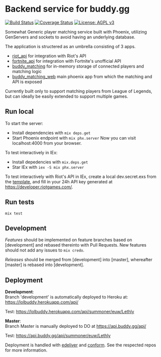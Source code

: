 # Backend service for buddy.gg
[![Build Status](https://travis-ci.org/BuddyGG/buddy_matching.png)](https://travis-ci.org/BuddyGG/buddy_matching)
[![Coverage Status](https://coveralls.io/repos/github/BuddyGG/buddy_matching/badge.svg?branch=master)](https://coveralls.io/github/BuddyGG/buddy_matching?branch=master)
[![License: AGPL v3](https://img.shields.io/badge/License-AGPL%20v3-blue.svg)](https://www.gnu.org/licenses/agpl-3.0)

Somewhat Generic player matching service built with Phoenix, utilizing GenServers and sockets to avoid having an underlying database. 

The application is structered as an umbrella consisting of 3 apps.
- [riot_api](/apps/riot_api) for integration with Riot's API
- [fortnite_api](/apps/fortnite_api) for integration with Fortnite's unofficial API
- [buddy_matching](apps/buddy_matching) for in-memory storage of connected players and matching logic
- [buddy_matching_web](apps/buddy_matching_web) main phoenix app from which the matching and API is exposed

Currently built only to support matching players from League of Legends, but can ideally be easily extended to support multiple games.

## Run local
To start the server:
- Install dependencies with `mix deps.get`
- Start Phoenix endpoint with `mix phx.server`
Now you can visit localhost:4000 from your browser.

To test interactively in IEx:
- Install depedencies with `mix.deps.get`
- Star IEx with `iex -S mix phx.server`

To test interactively with Riot's API in IEx, create a local dev.secret.exs from the [template](config/dev.secret.example.exs), and fill in your 24h API key generated at https://developer.riotgames.com/.
## Run tests
`mix test`

## Development
*Features* should be implemented on feature branches based on [development] and rebased thereinto with Pull Requests.
New features should not add any issues to `mix credo`.

*Releases* should be merged from [development] into [master], whereafter [master] is rebased into [development].

## Deployment
**Development**:  
Branch 'development' is automatically deployed to Heroku at: https://lolbuddy.herokuapp.com/api/  

Test: https://lolbuddy.herokuapp.com/api/summoner/euw/Lethly

**Master**:  
Branch Master is manually deployed to DO at https://api.buddy.gg/api/  

Test: https://api.buddy.gg/api/summoner/euw/Lethly 

Deployment is handled with [edeliver](https://github.com/edeliver/edeliver) and [conform](https://github.com/bitwalker/conform). See the respected repos for more information. 
